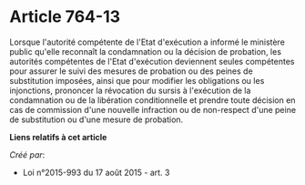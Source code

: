 # Article 764-13

Lorsque l'autorité compétente de l'Etat d'exécution a informé le ministère public qu'elle reconnaît la condamnation ou la
décision de probation, les autorités compétentes de l'Etat d'exécution deviennent seules compétentes pour assurer le suivi
des mesures de probation ou des peines de substitution imposées, ainsi que pour modifier les obligations ou les injonctions,
prononcer la révocation du sursis à l'exécution de la condamnation ou de la libération conditionnelle et prendre toute
décision en cas de commission d'une nouvelle infraction ou de non-respect d'une peine de substitution ou d'une mesure de
probation.

**Liens relatifs à cet article**

_Créé par_:

  - Loi n°2015-993 du 17 août 2015 - art. 3
